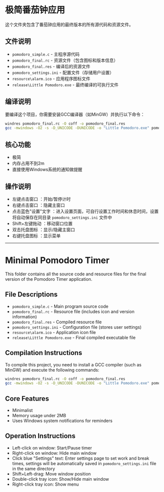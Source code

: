 # 极简番茄钟应用

这个文件夹包含了番茄钟应用的最终版本的所有源代码和资源文件。

## 文件说明

- `pomodoro_simple.c` - 主程序源代码
- `pomodoro_final.rc` - 资源文件（包含图标和版本信息）
- `pomodoro_final.res` - 编译后的资源文件
- `pomodoro_settings.ini` - 配置文件（存储用户设置）
- `resource\alarm.ico` - 应用程序图标文件
- `release\Little Pomodoro.exe` - 最终编译的可执行文件

## 编译说明

要编译这个项目，你需要安装GCC编译器（如MinGW）并执行以下命令：

```bash
windres pomodoro_final.rc -O coff -o pomodoro_final.res
gcc -mwindows -O2 -s -D_UNICODE -DUNICODE -o "Little Pomodoro.exe" pomodoro_simple.c pomodoro_final.res -luser32 -lshell32 -lkernel32 -ladvapi32
```

## 核心功能

- 极简
- 内存占用不到2m
- 直接使用Windows系统的通知做提醒

## 操作说明

- 左键点击窗口 ：开始/暂停计时
- 右键点击窗口 ：隐藏主窗口
- 点击蓝色"设置"文字 ：进入设置页面，可自行设置工作时间和休息时间，设置将自动保存在同目录 `pomodoro_settings.ini` 文件中
- Shift+左键拖动 ：移动窗口位置
- 双击托盘图标 ：显示/隐藏主窗口
- 右键托盘图标 ：显示菜单

---

# Minimal Pomodoro Timer

This folder contains all the source code and resource files for the final version of the Pomodoro Timer application.

## File Descriptions

- `pomodoro_simple.c` - Main program source code
- `pomodoro_final.rc` - Resource file (includes icon and version information)
- `pomodoro_final.res` - Compiled resource file
- `pomodoro_settings.ini` - Configuration file (stores user settings)
- `resource\alarm.ico` - Application icon file
- `release\Little Pomodoro.exe` - Final compiled executable file

## Compilation Instructions

To compile this project, you need to install a GCC compiler (such as MinGW) and execute the following commands:

```bash
windres pomodoro_final.rc -O coff -o pomodoro_final.res
gcc -mwindows -O2 -s -D_UNICODE -DUNICODE -o "Little Pomodoro.exe" pomodoro_simple.c pomodoro_final.res -luser32 -lshell32 -lkernel32 -ladvapi32
```

## Core Features

- Minimalist
- Memory usage under 2MB
- Uses Windows system notifications for reminders

## Operation Instructions

- Left-click on window: Start/Pause timer
- Right-click on window: Hide main window
- Click blue "Settings" text: Enter settings page to set work and break times, settings will be automatically saved in `pomodoro_settings.ini` file in the same directory
- Shift+Left-drag: Move window position
- Double-click tray icon: Show/Hide main window
- Right-click tray icon: Show menu